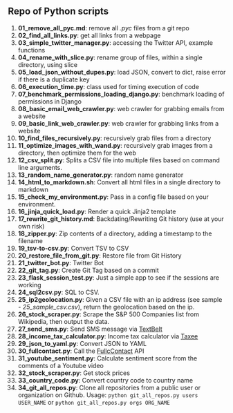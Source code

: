 Repo of Python scripts
----------------------

1.  **01\_remove\_all\_pyc.md**: remove all *.pyc* files from a git repo
2.  **02\_find\_all\_links.py**: get all links from a webpage
3.  **03\_simple\_twitter\_manager.py**: accessing the Twitter API, example functions
4.  **04\_rename\_with\_slice.py**: rename group of files, within a single directory, using slice
5.  **05\_load\_json\_without\_dupes.py**: load JSON, convert to dict, raise error if there is a duplicate key
6.  **06\_execution\_time.py**: class used for timing execution of code
7.  **07\_benchmark\_permissions\_loading\_django.py**: benchmark loading of permissions in Django
8.  **08\_basic\_email\_web\_crawler.py**: web crawler for grabbing emails from a website
9.  **09\_basic\_link\_web\_crawler.py**: web crawler for grabbing links from a website
10. **10\_find\_files\_recursively.py**: recursively grab files from a directory
11. **11\_optimize\_images\_with\_wand.py**: recursively grab images from a directory, then optimize them for the web
12. **12\_csv\_split.py**: Splits a CSV file into multiple files based on command line arguments.
13. **13\_random\_name\_generator.py**: random name generator
14. **14\_html\_to\_markdown.sh**: Convert all html files in a single directory to markdown
15. **15\_check\_my\_environment.py**: Pass in a config file based on your environment.
16. **16\_jinja\_quick\_load.py**: Render a quick Jinja2 template
17. **17\_rewrite\_git\_history.md**: Backdating/Rewriting Git history (use at your own risk)
18. **18\_zipper.py**: Zip contents of a directory, adding a timestamp to the filename
19. **19\_tsv-to-csv.py**: Convert TSV to CSV
20. **20\_restore\_file\_from\_git.py**: Restore file from Git History
21. **21\_twitter\_bot.py**: Twitter Bot
22. **22\_git\_tag.py**: Create Git Tag based on a commit
23. **23\_flask\_session\_test.py**: Just a simple app to see if the sessions are working
24. **24\_sql2csv.py**: SQL to CSV.
25. **25\_ip2geolocation.py**: Given a CSV file with an ip address (see sample - *25\_sample\_csv.csv*), return the geolocation based on the ip.
26. **26\_stock\_scraper.py**: Scrape the S&P 500 Companies list from Wikipedia, then output the data.
27. **27\_send\_sms.py**: Send SMS message via [TextBelt](http://textbelt.com/)
28. **28\_income\_tax\_calculator.py**: Income tax calculator via [Taxee](http://taxee.io/)
29. **29\_json\_to\_yaml.py**: Convert JSON to YAML
30. **30\_fullcontact.py**: Call the [FullcContact](https://www.fullcontact.com/developer/) API
31. **31\_youtube\_sentiment.py**: Calculate sentiment score from the comments of a Youtube video
32. **32\_stock\_scraper.py**: Get stock prices
33. **33\_country\_code.py**: Convert country code to country name
34. **34\_git\_all\_repos.py**: Clone all repositories from a public user or organization on Github. Usage: `python git_all_repos.py users USER_NAME` or `python git_all_repos.py orgs ORG_NAME`
